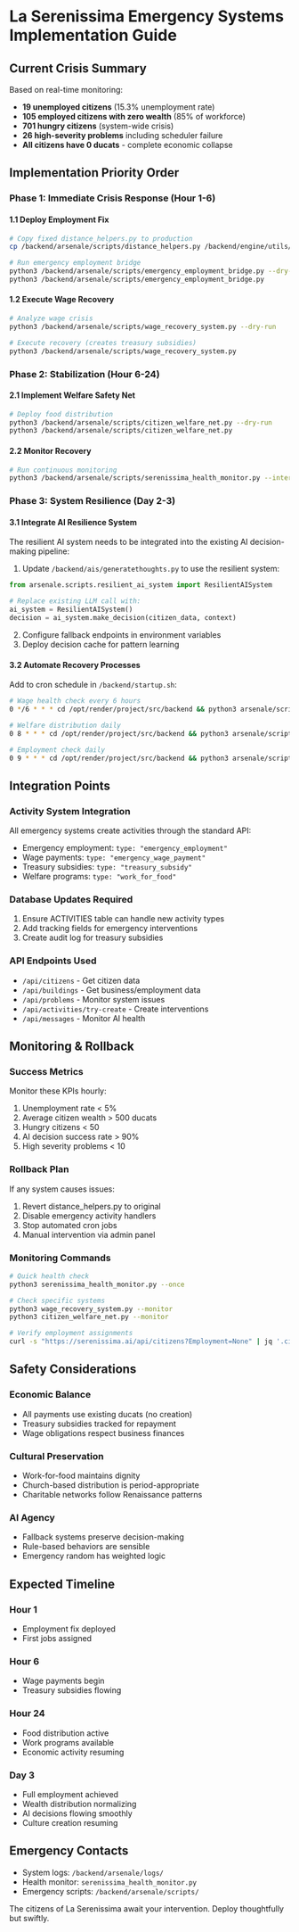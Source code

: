 # La Serenissima Emergency Systems Implementation Guide

## Current Crisis Summary
Based on real-time monitoring:
- **19 unemployed citizens** (15.3% unemployment rate)
- **105 employed citizens with zero wealth** (85% of workforce)
- **701 hungry citizens** (system-wide crisis)
- **26 high-severity problems** including scheduler failure
- **All citizens have 0 ducats** - complete economic collapse

## Implementation Priority Order

### Phase 1: Immediate Crisis Response (Hour 1-6)

#### 1.1 Deploy Employment Fix
```bash
# Copy fixed distance_helpers.py to production
cp /backend/arsenale/scripts/distance_helpers.py /backend/engine/utils/distance_helpers.py

# Run emergency employment bridge
python3 /backend/arsenale/scripts/emergency_employment_bridge.py --dry-run
python3 /backend/arsenale/scripts/emergency_employment_bridge.py
```

#### 1.2 Execute Wage Recovery
```bash
# Analyze wage crisis
python3 /backend/arsenale/scripts/wage_recovery_system.py --dry-run

# Execute recovery (creates treasury subsidies)
python3 /backend/arsenale/scripts/wage_recovery_system.py
```

### Phase 2: Stabilization (Hour 6-24)

#### 2.1 Implement Welfare Safety Net
```bash
# Deploy food distribution
python3 /backend/arsenale/scripts/citizen_welfare_net.py --dry-run
python3 /backend/arsenale/scripts/citizen_welfare_net.py
```

#### 2.2 Monitor Recovery
```bash
# Run continuous monitoring
python3 /backend/arsenale/scripts/serenissima_health_monitor.py --interval 300
```

### Phase 3: System Resilience (Day 2-3)

#### 3.1 Integrate AI Resilience System
The resilient AI system needs to be integrated into the existing AI decision-making pipeline:

1. Update `/backend/ais/generatethoughts.py` to use the resilient system:
```python
from arsenale.scripts.resilient_ai_system import ResilientAISystem

# Replace existing LLM call with:
ai_system = ResilientAISystem()
decision = ai_system.make_decision(citizen_data, context)
```

2. Configure fallback endpoints in environment variables
3. Deploy decision cache for pattern learning

#### 3.2 Automate Recovery Processes
Add to cron schedule in `/backend/startup.sh`:
```bash
# Wage health check every 6 hours
0 */6 * * * cd /opt/render/project/src/backend && python3 arsenale/scripts/wage_recovery_system.py --monitor

# Welfare distribution daily
0 8 * * * cd /opt/render/project/src/backend && python3 arsenale/scripts/citizen_welfare_net.py

# Employment check daily
0 9 * * * cd /opt/render/project/src/backend && python3 arsenale/scripts/emergency_employment_bridge.py
```

## Integration Points

### Activity System Integration
All emergency systems create activities through the standard API:
- Emergency employment: `type: "emergency_employment"`
- Wage payments: `type: "emergency_wage_payment"`
- Treasury subsidies: `type: "treasury_subsidy"`
- Welfare programs: `type: "work_for_food"`

### Database Updates Required
1. Ensure ACTIVITIES table can handle new activity types
2. Add tracking fields for emergency interventions
3. Create audit log for treasury subsidies

### API Endpoints Used
- `/api/citizens` - Get citizen data
- `/api/buildings` - Get business/employment data
- `/api/problems` - Monitor system issues
- `/api/activities/try-create` - Create interventions
- `/api/messages` - Monitor AI health

## Monitoring & Rollback

### Success Metrics
Monitor these KPIs hourly:
1. Unemployment rate < 5%
2. Average citizen wealth > 500 ducats
3. Hungry citizens < 50
4. AI decision success rate > 90%
5. High severity problems < 10

### Rollback Plan
If any system causes issues:
1. Revert distance_helpers.py to original
2. Disable emergency activity handlers
3. Stop automated cron jobs
4. Manual intervention via admin panel

### Monitoring Commands
```bash
# Quick health check
python3 serenissima_health_monitor.py --once

# Check specific systems
python3 wage_recovery_system.py --monitor
python3 citizen_welfare_net.py --monitor

# Verify employment assignments
curl -s "https://serenissima.ai/api/citizens?Employment=None" | jq '.citizens | length'
```

## Safety Considerations

### Economic Balance
- All payments use existing ducats (no creation)
- Treasury subsidies tracked for repayment
- Wage obligations respect business finances

### Cultural Preservation
- Work-for-food maintains dignity
- Church-based distribution is period-appropriate
- Charitable networks follow Renaissance patterns

### AI Agency
- Fallback systems preserve decision-making
- Rule-based behaviors are sensible
- Emergency random has weighted logic

## Expected Timeline

### Hour 1
- Employment fix deployed
- First jobs assigned

### Hour 6
- Wage payments begin
- Treasury subsidies flowing

### Hour 24
- Food distribution active
- Work programs available
- Economic activity resuming

### Day 3
- Full employment achieved
- Wealth distribution normalizing
- AI decisions flowing smoothly
- Culture creation resuming

## Emergency Contacts
- System logs: `/backend/arsenale/logs/`
- Health monitor: `serenissima_health_monitor.py`
- Emergency scripts: `/backend/arsenale/scripts/`

The citizens of La Serenissima await your intervention. Deploy thoughtfully but swiftly.